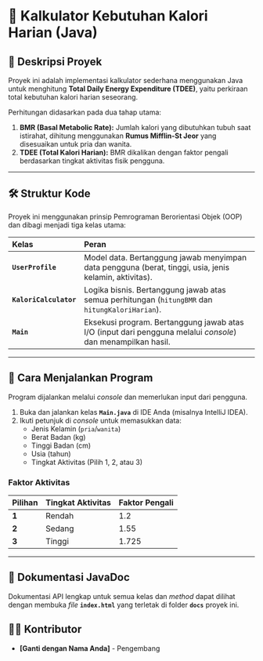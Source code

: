 # 🍎 Kalkulator Kebutuhan Kalori Harian (Java)

## 🌟 Deskripsi Proyek

Proyek ini adalah implementasi kalkulator sederhana menggunakan Java untuk menghitung **Total Daily Energy Expenditure (TDEE)**, yaitu perkiraan total kebutuhan kalori harian seseorang.

Perhitungan didasarkan pada dua tahap utama:
1.  **BMR (Basal Metabolic Rate):** Jumlah kalori yang dibutuhkan tubuh saat istirahat, dihitung menggunakan **Rumus Mifflin-St Jeor** yang disesuaikan untuk pria dan wanita.
2.  **TDEE (Total Kalori Harian):** BMR dikalikan dengan faktor pengali berdasarkan tingkat aktivitas fisik pengguna.

---

## 🛠️ Struktur Kode

Proyek ini menggunakan prinsip Pemrograman Berorientasi Objek (OOP) dan dibagi menjadi tiga kelas utama:

| Kelas | Peran |
| :--- | :--- |
| **`UserProfile`** | Model data. Bertanggung jawab menyimpan data pengguna (berat, tinggi, usia, jenis kelamin, aktivitas). |
| **`KaloriCalculator`**| Logika bisnis. Bertanggung jawab atas semua perhitungan (`hitungBMR` dan `hitungKaloriHarian`). |
| **`Main`** | Eksekusi program. Bertanggung jawab atas I/O (input dari pengguna melalui *console*) dan menampilkan hasil. |

---

## 🚀 Cara Menjalankan Program

Program dijalankan melalui *console* dan memerlukan input dari pengguna.

1.  Buka dan jalankan kelas **`Main.java`** di IDE Anda (misalnya IntelliJ IDEA).
2.  Ikuti petunjuk di *console* untuk memasukkan data:
    * Jenis Kelamin (`pria`/`wanita`)
    * Berat Badan (kg)
    * Tinggi Badan (cm)
    * Usia (tahun)
    * Tingkat Aktivitas (Pilih 1, 2, atau 3)

### Faktor Aktivitas

| Pilihan | Tingkat Aktivitas | Faktor Pengali |
| :--- | :--- | :--- |
| **1** | Rendah | 1.2 |
| **2** | Sedang | 1.55 |
| **3** | Tinggi | 1.725 |

---

## 📖 Dokumentasi JavaDoc

Dokumentasi API lengkap untuk semua kelas dan *method* dapat dilihat dengan membuka *file* **`index.html`** yang terletak di folder **`docs`** proyek ini.

## 🧑‍💻 Kontributor

* **[Ganti dengan Nama Anda]** - Pengembang